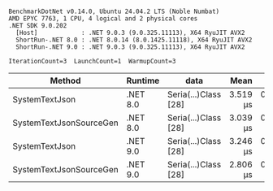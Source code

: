 ```

BenchmarkDotNet v0.14.0, Ubuntu 24.04.2 LTS (Noble Numbat)
AMD EPYC 7763, 1 CPU, 4 logical and 2 physical cores
.NET SDK 9.0.202
  [Host]            : .NET 9.0.3 (9.0.325.11113), X64 RyuJIT AVX2
  ShortRun-.NET 8.0 : .NET 8.0.14 (8.0.1425.11118), X64 RyuJIT AVX2
  ShortRun-.NET 9.0 : .NET 9.0.3 (9.0.325.11113), X64 RyuJIT AVX2

IterationCount=3  LaunchCount=1  WarmupCount=3  

```
| Method                  | Runtime  | data                 | Mean     | Error     | StdDev    | Min      | Max      | Gen0   | Allocated |
|------------------------ |--------- |--------------------- |---------:|----------:|----------:|---------:|---------:|-------:|----------:|
| SystemTextJson          | .NET 8.0 | Seria(...)Class [28] | 3.519 μs | 0.2448 μs | 0.0134 μs | 3.504 μs | 3.529 μs | 0.1259 |   2.07 KB |
| SystemTextJsonSourceGen | .NET 8.0 | Seria(...)Class [28] | 3.039 μs | 0.9265 μs | 0.0508 μs | 2.982 μs | 3.078 μs | 0.1335 |    2.2 KB |
| SystemTextJson          | .NET 9.0 | Seria(...)Class [28] | 3.246 μs | 0.1702 μs | 0.0093 μs | 3.239 μs | 3.257 μs | 0.1259 |   2.07 KB |
| SystemTextJsonSourceGen | .NET 9.0 | Seria(...)Class [28] | 2.806 μs | 0.2205 μs | 0.0121 μs | 2.793 μs | 2.816 μs | 0.1335 |    2.2 KB |
